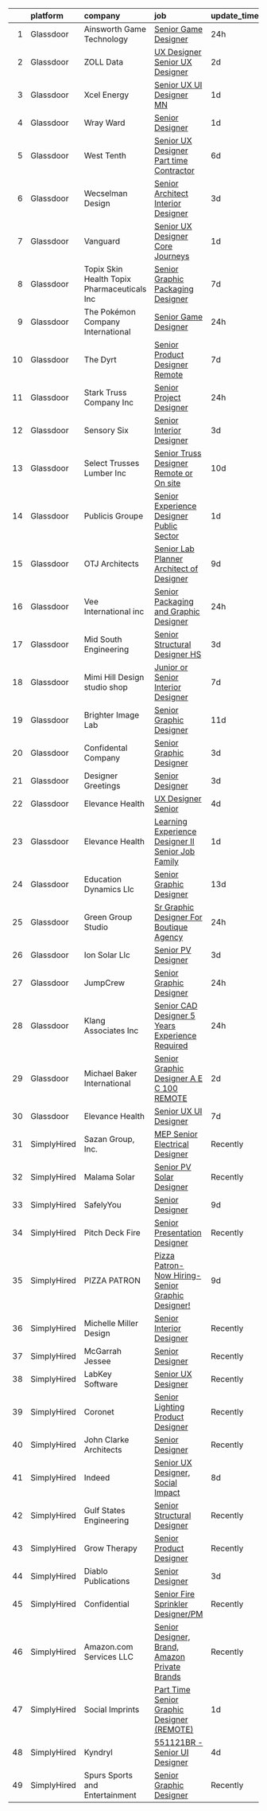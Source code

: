 

|    | platform    | company                                      | job                                                                                                                                                                                                                                                                                                                                                                                                                                                                                                                                                                                                                                                                                                                                                                                                                                                                                                                                                                                                                                                                                                                                                                                                                                                                                                                                                                                                                                                                                                                                                     | update_time   | location             |
|---:|:------------|:---------------------------------------------|:--------------------------------------------------------------------------------------------------------------------------------------------------------------------------------------------------------------------------------------------------------------------------------------------------------------------------------------------------------------------------------------------------------------------------------------------------------------------------------------------------------------------------------------------------------------------------------------------------------------------------------------------------------------------------------------------------------------------------------------------------------------------------------------------------------------------------------------------------------------------------------------------------------------------------------------------------------------------------------------------------------------------------------------------------------------------------------------------------------------------------------------------------------------------------------------------------------------------------------------------------------------------------------------------------------------------------------------------------------------------------------------------------------------------------------------------------------------------------------------------------------------------------------------------------------|:--------------|:---------------------|
|  1 | Glassdoor   | Ainsworth Game Technology                    | [Senior Game Designer](https://www.glassdoor.com/partner/jobListing.htm?pos=103&ao=1110586&s=58&guid=0000018205cbd06eb02a662ab4ac88a0&src=GD_JOB_AD&t=SR&vt=w&ea=1&cs=1_4f719bdd&cb=1657954619964&jobListingId=1008008186920&cpc=90C4CD7F4113B630&jrtk=3-0-1g82snk5h2a6s001-1g82snk63grj9801-49ed91bf15da97ab--6NYlbfkN0AhTaXticpO8D1EV9nGWUa2G9Nr_0uERllJkF2KKfHsNMFYg--v0VBaL1J49XwRHzhWxtHPggsDWRS4pC4mfqAI06Ko3I6fGYW4samPSzxspkxUUZhJsv4PUIk3C8kvQ7odka6DJFxqwD7yccd6VKV6aXDVduamTk5lZc8BSRBfuFs5Bw11iyGVRLIUXZHkTdXOtYrT6ejecK6onumHyycXrnSl1J9OwfBltYVqJsIH9IyKv8VymUjF4nEJLvkcpiL_SpNDbocLgwsh0L6CKjL6NW6nsFlyNER_gHeQUlvu-7QeiEKW5lcGrX8H1G7eGrXqzxNRbJTeO4j4lK-6mIcdUtJsiFYG7SD75xGx01mOAYrwZrj065x7Q1PDrllu4fPNd5-7tkSZ0k3pIa0XelznP4JVK-Ze93b0rM6VEO-jVgA1clbaWsyGF8jKENAUr15qX_DCsnkDtLtx_FoXcFc6WqDdt_IwFBoSoQkTIgr73cvZvMm636KsiaMU8IeP_YhXjNPTcf5FEQ%3D%3D)                                                                                                                                                                                                                                                                                                                                                                                                                                                                                                                                                                                                                                                                             | 24h           | Las Vegas, NV        |
|  2 | Glassdoor   | ZOLL Data                                    | [UX Designer Senior UX Designer](https://www.glassdoor.com/partner/jobListing.htm?pos=129&ao=1110586&s=58&guid=0000018205cbd06eb02a662ab4ac88a0&src=GD_JOB_AD&t=SR&vt=w&ea=1&cs=1_dbb10cb6&cb=1657954619968&jobListingId=1008002963426&cpc=C63BD00756FD6F58&jrtk=3-0-1g82snk5h2a6s001-1g82snk63grj9801-a00ff6b17fc8701a--6NYlbfkN0CIq9sqsdHG9cyeciSMGB2OVgv17i_TEGVwM1no6oC4wWg2s9oH7BGJ7lPkg1btb98huIL7V4V5x5MkjqiRMvX3058Gsj0BD86erdmSqn2x9rDaiyNVM216JjWieFw7TORgJlROIv_5ACNY1VCHRt02C9xxVzOkCWqwdv-_2jucEfSEtHQxlxPbZq767ByUig5i5ZVRJfXaUw3i1d0WeTHTspmtJy3UHA62Kop8Av6T3uJcdNWanJgbYtg0PCqwTQ6QyOExH4ds-B109EMRh6fQSybcOnwvFnxHgX1JTprk01ijyw-EgSLG9taqPfE1_RFINAwybrpS4rzpz8jz9SehEfBwUUrv1o_8t8D-58mcdixn2JEJRPCbWPuLrtQbLLn_D-w6OyiYTrugYOHacOXfHKHVSbWmz2C5OkgV-8Tbobb5ne3Okxm1K7txC9W9zL4xfIOjeMfargV-1q7V3JUY6-aMmI0qR930G3Jf-qknybNNsk8pXpmlUYCYDV1An-h9YqO3rmlMvQ%3D%3D)                                                                                                                                                                                                                                                                                                                                                                                                                                                                                                                                                                                                                                                                   | 2d            | Remote               |
|  3 | Glassdoor   | Xcel Energy                                  | [Senior UX UI Designer   MN](https://www.glassdoor.com/partner/jobListing.htm?pos=121&ao=1110586&s=58&guid=0000018205cbd06eb02a662ab4ac88a0&src=GD_JOB_AD&t=SR&vt=w&cs=1_a972cf0d&cb=1657954619967&jobListingId=1008005982649&cpc=1EC006BEB16B588D&jrtk=3-0-1g82snk5h2a6s001-1g82snk63grj9801-1134de02c7f2b120--6NYlbfkN0B-1D-e_ZYujhNkNlYyaLjJ6FcVQ233icvY0YU3o2VnplwYKKdLer6igUsC2PaWrJPMU-KaCTJbfajSvIW7YrHAZXqmE0ZHvfm-aORtEk3kYImnXYY0PGymR6_lSiS7bMsLoplLGIOngHDvoyjVsvefrvmYbzgFQ6dGAbuA7Zi4QMFBd1j448t40vAZNibs4K2lT-AJWnSgmb1nkINhAGDclM74eww3hjnE6EQ3ZLNEydTX--QhZAKMMo49yMcPO1byhrUPK0z-iyXJBaZjo5FPl96RvHeH_tKKLytw42iAKk0wEZhOvj62GXIwo9A5PPOYG2vOwIFVvlPU8rXnJmacHfdSYO0uxXd6J70rCw9avnNuVzpn9dpKZeQI0j3fksfgtDQy1fnLAwT7xB1sPYGu8QesNi_ijIQohTNzdCosEHcFOQOoQuDgNis8J4kAIrAzIXhXtj0D2Qwr5NPDhax_jrrhRg2_kWKCPgbV9rJ7iBCsSOyu8Psbo8b1Xq0AQqk9lq0ZaAdvnk1ntd605FPXZWMQ9cUKDMUgcSOgqT5DKIhcAVVIxkOaP8CQFE7-1uxjsVo4dADRTN_o3U0TrID5pAp0yuLJ2_cXenzx8OuJPQ%3D%3D)                                                                                                                                                                                                                                                                                                                                                                                                                                                                                                                                                                            | 1d            | Minneapolis, MN      |
|  4 | Glassdoor   | Wray Ward                                    | [Senior Designer](https://www.glassdoor.com/partner/jobListing.htm?pos=120&ao=1110586&s=58&guid=0000018205cbd06eb02a662ab4ac88a0&src=GD_JOB_AD&t=SR&vt=w&ea=1&cs=1_38f36c68&cb=1657954619967&jobListingId=1008005532295&cpc=7095061949A44974&jrtk=3-0-1g82snk5h2a6s001-1g82snk63grj9801-d200e82c741a93e5--6NYlbfkN0BBGG9LMNqL16EzDx9S3nKk4b6IwprgSJginr0DZD_oWwIUlrrUOnxWEv0B2E1rukcBhZYB3PbYs93gdlk6f6VnfWqBaXWoqi8nJJ1OJXwdzyCbEp0k-ptWqpEdiZG8W97q9hJLeSr0zpmTQJzqo5gp1HIFJsbQb26m7FMZySxOKK-9E9hiEL9TcYOySBgZlP2cz9RX0AUU8ce5xNJAE8_KXYdb_XnI4Snr5-UOgCiIGcrFLc1JIJuJGo3AjMpQN9etjz3vKPipeAMeB0BfYnhK2Ab4EHTmcFLIleHDJKf7Dlp8EtoO3mqgID_qXxce2_dbA5JNrr5eRhIFmHNC76ojCPUF0k3AluZlpror2h6d7beS37MjOWTOIKo0h4zQ1WYfhIBrcMCQ5XS3spheB_m9RWrNiktVUl_scYD67KTd-HLK2U_1ZeMjb7zG6qu9nTmIpTlOzcYBcziFUaLdBW5eFBWmo_JbpQMFkomRoz-bmfSt8RM37OiFsWQ589CZXReY6nfx0vEQUQ%3D%3D)                                                                                                                                                                                                                                                                                                                                                                                                                                                                                                                                                                                                                                                                                  | 1d            | Charlotte, NC        |
|  5 | Glassdoor   | West Tenth                                   | [Senior UX Designer  Part time Contractor ](https://www.glassdoor.com/partner/jobListing.htm?pos=126&ao=1110586&s=58&guid=0000018205cbd06eb02a662ab4ac88a0&src=GD_JOB_AD&t=SR&vt=w&ea=1&cs=1_125baadc&cb=1657954619967&jobListingId=1007994171980&cpc=292036AD7E8A5303&jrtk=3-0-1g82snk5h2a6s001-1g82snk63grj9801-06c5996664b34557--6NYlbfkN0BaGdOOK624JFFhWibxYF5ZHJyu-TQMeOslDTyNeurccZp4QCt3th5gGoNGv6Hi88tg8HjMEtUQgpaF9Yf6QnMzasdUojNdApIZ0sULt1dQnF29vMajjrQL_7YctPSeF61EzqT59_tideUiN3-mXC8WL7WSgWs1vxDq8WZNDcMmF3_sZqlH2hXXRY_6IFlghMScDrLDEOlP4Sx2et6v2kDuV-ATX1W5iFyml3HxrcbXpUllBA8x_JZsVR32_v74cjSdXoUHQi5b8IuDNccPs7hl_oBKtlJSzbxSwtR4DCem3NdNPONrWx9Apke78qiwRyyQPPQR_aOvVwA6JkdYwDPmWG7rs1SMxlzeBZzNVetAbQ8HXqkdS3l4pDcY9i3uKRTKd9deDSbtugpTOs63RJzTlqM0zWhbeUFJqbV1AxYMd7c5hlcOdNK1nRvJIb0HorMWx3kfl5QdmfvvyIhSfFv6Bca4z38CDEdVUAG5zOi7hryOFagIo6aFZHL0MIQaaw96cFDxt2VU9jH5_W-B756a)                                                                                                                                                                                                                                                                                                                                                                                                                                                                                                                                                                                                                                                    | 6d            | Remote               |
|  6 | Glassdoor   | Wecselman Design                             | [Senior Architect   Interior Designer](https://www.glassdoor.com/partner/jobListing.htm?pos=125&ao=1110586&s=58&guid=0000018205cbd06eb02a662ab4ac88a0&src=GD_JOB_AD&t=SR&vt=w&ea=1&cs=1_7ce3265d&cb=1657954619967&jobListingId=1008000772975&cpc=214153447B1391FC&jrtk=3-0-1g82snk5h2a6s001-1g82snk63grj9801-2129eb079dfbfa54--6NYlbfkN0BBGG9LMNqL16EzDx9S3nKk4b6IwprgSJginr0DZD_oWwIUlrrUOnxWEPuetHQkpVc6f_vfg8anhGkhy764nEM5owuSNp3eORVDxTspKg4GGfLPUzRVS2SOzjPCM5CfNriASNX6lPmoHYdKPJuGVE4ZDevTxJatVG7oNmWoHxId2EbmlMg83f4WfrUFC14VnoEbSF5hoFyLYLTvg2Kx9DhdYbmulPwa34RUDg5JsaTwbahuATHyrk85iKsDflxP7_AGiip_pq1BzkePpZsak4n1yjzEB6xycyJByznNuBf49f3tAGAblcYShlEpC8KofqqpoyUdT1dfp8QCtUkzsQS1dnFaWegNjjrCmU2G9BHFCZhSXKxWSrw3j9aNeyOL2453M8ZEOPKHvZJrSSYuoENWHCCMp04jYtPqVZKbKAMXI0Us4nhaofFVFISbqp1md1SeqcoNA9ZTOTpJLarajGnGdWYqLmICXg-O56TaLvz_jVn4vfsDSBiooSvRjK3eQqqFKlweCx5SUfa3pu5UMgy8)                                                                                                                                                                                                                                                                                                                                                                                                                                                                                                                                                                                                                                                         | 3d            | Remote               |
|  7 | Glassdoor   | Vanguard                                     | [Senior UX Designer  Core Journeys](https://www.glassdoor.com/partner/jobListing.htm?pos=130&ao=1110586&s=58&guid=0000018205cbd06eb02a662ab4ac88a0&src=GD_JOB_AD&t=SR&vt=w&cs=1_d89744e7&cb=1657954619967&jobListingId=1008006543418&cpc=01657B10174A43CF&jrtk=3-0-1g82snk5h2a6s001-1g82snk63grj9801-f76f2537e77ce42b--6NYlbfkN0BWQs_M7ZA8XLbIFWVw-PYcVVEPryqVLyWhKaEKPskHyy2-z6Z78n5au6PljKOGTAoy1rDMYRJ_anPlM2piuo7Wtd24G6LJWqqLxytfdCCnGC6mp0dM6kWZFXRr8-Of4aRPwfWlrsuZbVf1IP1VHDwI3BeSSl-pDw7Ro_n-oenuNErckdMdWo1sok59KyJQuW8x_JPQOf7-K8qa2gUXJtBHRSV4GQdAfkwvinguozF1ekqYKW36nwl8t_2wlbWfB9-gBy57xmM61U12DsQN__T__mTlvtVnCAG0DCtinUHWWxkr5__GtlembEcsMKN8R8oiT5Nr9EbdliBifNmjCKXnYUg3wITp9q7DhksZKFBegw266_bI75j2z5-kYR-x3Ki3-beuvZh-6E3INKLb8N1jCVYk5VHyudGdZN3Djar07_ZRt_vWGpZwZOb5MTltDWhVlyqPly7YudDg5OAj7DITyORCLc4aUS8_eUAPfDgVk8HQm3pHyKJsfrLKOkgq_QH1sfFH61cpb6OAEtEAFft9HPiJ0I24H1zShbajT4NlRi_HG-GdDLj-stOAfMB-jUy99fbfez6YCuAyqUJ0ATlEu1Dx-9WJnnGvkOM5O9aqs7bQlUzpPI1Jpmt0-PkWa9ExG1iWgJoxn_nbIOO1AqGSyJnbm6DZft1u_ZEKbmrY6xFzS18V4Jj8kGmVDOXTLnKrmK_C63grjdF2gB1dlN_UX4P0p4sBKmXaZxBeUtfdALBCq2pKflFi-UfZ8XbmX-erJLKT7vm3SrCtYhAt700PZOOb5jRP7gDwpcFaAa8IIwQXIo_KRR2w5CNm81S4lhwnzCINtRkMUEzvEU2CU2_OxxuYUduwXaGk7ZXXYz1mSHO6kKGIBS-ylMX9R15AFH0g64gIEdNzQG6PSceRI80Y9WAovutCSnezPfnHgEQhwBTrR_uqBqnUzgX7wkd_X53He99EvLYzwcoR2iNSdPdt-EhVZ4eCS7tnhyob0aorCWdBFUC2ABMaiWLHIpOOWyYUzeznGtB2hJuzrVSJCHRrdNvRcSWSREB6W_-VVRZtTPluKznl3DXPH-ZBeUobLstinVot7XdzNwbogJ45DX1K5qsdYkRXBzwvOMx8ZIFWfQOQgblD1RjEcmPqGStYz-qdh_f0qDk_P0t30-bpoyci) | 1d            | Charlotte, NC        |
|  8 | Glassdoor   | Topix Skin Health Topix Pharmaceuticals  Inc | [Senior Graphic   Packaging Designer](https://www.glassdoor.com/partner/jobListing.htm?pos=104&ao=1110586&s=58&guid=0000018205cbd06eb02a662ab4ac88a0&src=GD_JOB_AD&t=SR&vt=w&ea=1&cs=1_c8b985e1&cb=1657954619964&jobListingId=1007992858119&cpc=C249AA73590475A3&jrtk=3-0-1g82snk5h2a6s001-1g82snk63grj9801-93a058a578dcf29c--6NYlbfkN0DLxniXb9xd09bch3T7EymxCrgj1jiT2kSu__xrmi42oF6tRRjGLgy9OBwpElHq2Y-Zt8JA3OxYj2dWQWicH5yx9eHWtoaikXJZoPhjrbSGwup-kxrwpuOKkqMx0m3u22v7c1oYPsLVOU1Pon_wwj9jwRVvjbxV4i-AsGZLcr7beeXq-ZhM4HubRBcY7NSlcD1QZPBj9pd9TcVxEQVTaoPdNst_xCsoU3fxB_ic1qMol5zEaXiMFpXBcnoYyXeKwPML0nGOaAJC3qbEiTwLYbbNnuaAsekkTQvEbZNMQe0THKL2uw5JqsjLd58HpzMqHuWQtmxTtkNC9Fou_lmSrc8ZHrESpRzeJMS6VvHYJUDIMbxESRiU6plojfR_zLCYB6PbCMRYGGg5VAE-KvLQuWR1hfeHqL7f42VBNVgBQfWQrQcLqSg_jdqHhSQdk1O7rl0J1mJUNsVsGCthFA75tvjymhJJhbv41J5jKew4oRjPw4cbK8c3wsvJL1opuVPhO0gIqXpFJTMwGWsZsOTeLb0l)                                                                                                                                                                                                                                                                                                                                                                                                                                                                                                                                                                                                                                                          | 7d            | Simi Valley, CA      |
|  9 | Glassdoor   | The Pokémon Company International            | [Senior Game Designer](https://www.glassdoor.com/partner/jobListing.htm?pos=115&ao=1110586&s=58&guid=0000018205cbd06eb02a662ab4ac88a0&src=GD_JOB_AD&t=SR&vt=w&cs=1_a0b2c8b8&cb=1657954619966&jobListingId=1008007703437&cpc=C63BD00756FD6F58&jrtk=3-0-1g82snk5h2a6s001-1g82snk63grj9801-950a0f354431b699--6NYlbfkN0CsgUO0V2fSZxJANSxJiftVXeq1wpG4BxYFHzXoW0hPJoGCSwY55pO8f2Q6LE6ghw91nyBquBERBnb6rHfSAy4f7GJ39hgUP_vwdulFx3yR8g7GjHFMYgd_xwjU4cD0erDzZBBiPb999DsXEZ9Yo16YXFuYwzEogDvNY-zNrw5iWqQXli77XDC0ZJ3PwDX_1WpqOwm3BAHPrDm4Cw7Zs2wfIv_ybc-ssxxGuDHINCAEkRQtAkFrFSCsumLBjGiftsEzHV3xw1NkAcqwmC7FcuorjwYifi6AywkcBFBaBQqkTKNpmM8ayr5rJk2FDkEm9KyqIb4WWzqy_ApsoMRsqKxCeopdiic6Kvp_e61bnBxc2T8mcypgkAGE8UV1_3rFvo6tl-yA780mhhVwbUnfxGxn8HUmqjzQxCN6MpglWqqA1m6Ic-27a_ifPgxfCaftc5vlSJYCkuQC_S5w3Iu1Gp--k6zE4oTN8U-nmi6F2DF4sZF8eeLjqQVm37HLc9GVaZcG9_DBLCj6_BePXUg_amWYsjSA-RS-IBqe_Ghnfy-KtG5AkOKVMTOlfRcIlSzr9QA7-Fxl9Xww2kZnf8oEy2VTDJArKTVlw6q8cleqa6K1oFNuti7VItWiwY9QkXGmZawAZL9Kjb8euVQ-3mH7lTS0zAuMp0M8C67OwYfC333clDNY-wXkR6u2tlZBlxCynOACX0PU2MtCPUnxXpaPIbhVIYIb5MmSILXIt7_zM-i2wVAJBw0uUkC-3P6Ab5NRI2hgS3kffxryElkLQNQAC-96d8_iI7WFFqjaPH0e4k4pkO6FHkpn5NAiQAJZMRpdBrRF5ijarp23OtArS22eKCNxFB9A6MfGtK5kAbvgXVUAKhve5P4Id8uIRNUFbQk1m7sOwvsedvrp_eX7Q4U5oXX5)                                                                                                                                                                                                                                                                              | 24h           | Bellevue, WA         |
| 10 | Glassdoor   | The Dyrt                                     | [Senior Product Designer  Remote ](https://www.glassdoor.com/partner/jobListing.htm?pos=107&ao=1110586&s=58&guid=0000018205cbd06eb02a662ab4ac88a0&src=GD_JOB_AD&t=SR&vt=w&cs=1_13a5e525&cb=1657954619965&jobListingId=1007993801701&cpc=BD04BF404FBE42C1&jrtk=3-0-1g82snk5h2a6s001-1g82snk63grj9801-ff8db40d58b28bb0--6NYlbfkN0AFaGKiZr_kAHuZ3OrJZNHsT_4fdn-2K5hALt0VUNIML4GpwT2qT4mRuyNZ5SI8Za37YXflGnpTa52XuRjz7XO06ePHVyPwt-FjQMNsRvlvbM7LSkwoMIqUSyoyZoQVMfl3stPghp-zLEBGs2hBVKSMTVfT08Kq_UUJZk5Z2gPyInWhpixLaSzNqeR1j7erMBoi4PKWvw7goeQLQwE-XbE7ECxrP6MWKI_noSXLG5n5q05iPzQmbhx819HmObnezjw3tM_JGMBcUCD5GY0F8dt2kmhG9U75M0v7C4PfRS3QEpTvPoYOt_Oq0wUji_NabQYN3Npawvejp6ecx4M271OCJ7_fQ32c5siKsx-MPNtipRDPBgu8FAgOi5r7F_ZgZClxqLKKraj2FxqiE-PuSaoXdZXbvYYYVuRPBqCUhPCysd03Mw9SNh-fFr4kCTsSCJChVbk1OiDVKLK7s34hQ82Dg5HKi9u4pGYBBvDtazyxIdjcjwjIMpgtSJl3UB5UA2fidEoElFQL439jUyRu_LTUV8Y7xWPlMxM%3D)                                                                                                                                                                                                                                                                                                                                                                                                                                                                                                                                                                                                                                                    | 7d            | Remote               |
| 11 | Glassdoor   | Stark Truss Company  Inc                     | [Senior Project Designer](https://www.glassdoor.com/partner/jobListing.htm?pos=112&ao=1110586&s=58&guid=0000018205cbd06eb02a662ab4ac88a0&src=GD_JOB_AD&t=SR&vt=w&ea=1&cs=1_14bcb1db&cb=1657954619966&jobListingId=1008008562863&cpc=39BF0EDDD7C951CC&jrtk=3-0-1g82snk5h2a6s001-1g82snk63grj9801-859baa188b59b13d--6NYlbfkN0BPysCdaCXAG6wTZJDWv1El0MfWck_5kEHN5flbAYEyVpJR07F9kQhb6MROOg6Ou8vudJejRre2B45zjFXGK4CwbONOaxdeLXrSkfcdlk0jR3y2RZ_b3_mqGYIAWDS4Pj9RC3MsaYQ0sPfjU_SdJHlT8zWui3hmo4UH7Wk80Ail-dJlYTYcbRBWfVEF4fPUCYdb3LE0a9pGF5-gDtARXhXsqXSoDtoLzYkXYOkaG67zHrFvQuRpO0xdgu0DPgZo81LMEY8N0dejgB-gw6ZmmD15_q3CX87YiIWH44PzeIq96Tgb_Hz-ZejdMZ1zxtTvtyKeSvD2XkbZHSHjQtmeL5ke7WrofmTKI7NGQEazqdoxV-T0xE-BzbCbZJ52UtTMDcZNg5UmLA7GTgS-qFgEZsWO-lxWHSRz7FEVLmmdB0K__E2dKf0pJgvC-byeImWxJ2wofxhgI_mcJSnSwtlVm_uK-XVSr7XW7lXvOQgVlC37eLPUom6zt6-4gVyoPusrnhpKFKXwn_t1DQ%3D%3D)                                                                                                                                                                                                                                                                                                                                                                                                                                                                                                                                                                                                                                                                          | 24h           | Remote               |
| 12 | Glassdoor   | Sensory Six                                  | [Senior Interior Designer](https://www.glassdoor.com/partner/jobListing.htm?pos=116&ao=1110586&s=58&guid=0000018205cbd06eb02a662ab4ac88a0&src=GD_JOB_AD&t=SR&vt=w&ea=1&cs=1_5b4a4d3d&cb=1657954619967&jobListingId=1008000633427&cpc=4599430C66E07990&jrtk=3-0-1g82snk5h2a6s001-1g82snk63grj9801-db88385f56ecb2ac--6NYlbfkN0BKgzQyzTF1Q9mOsR1amaS-juVGLjHt5Cdom-gEF9y-xXA6Fo_jfAgLMG545ctvxS-JRTxVLbi0Tb98LDQhEJDCaZC606LMcL0X_bWJL8iv1Eiet1WtG7zZ2jNEQhuWsZAY6oS943QDpnDnvcG4e8MQrzIaOEMuwwMwUDhSjJloLjX14MhKfX7JD6RW6LzU_7z5ZB6_7vVzuD-FcGyFtjlaqlnMoWVXvG0Xc1kCgr3fc1KAgnniXd7T8-rbY0Y7HX_bmw8SmTvFkl1s8jtB6GMQDsa7UZG1loZ9IdJrtpN_1SvEnRRwCWzTpEJKdm4W-JNVYFs414mS96Kb25Vhh-9ZAVKKyuma1EL51_esBAPpfJgKCPEtEJ0yhHMLV6mItOaBmbEqYARxK7RLXI7hxrU8lTTrhh3VtYiza0YICceZor0EKBq7NjN_s1O__cx1arV1ADWeezDtWLhE63B2myrteiADrriMXtsw-81GWi5tvZzpfryhExbChMQFBuaMbCVENTLxhoZtNw%3D%3D)                                                                                                                                                                                                                                                                                                                                                                                                                                                                                                                                                                                                                                                                         | 3d            | Remote               |
| 13 | Glassdoor   | Select Trusses   Lumber  Inc                 | [Senior Truss Designer  Remote or On site ](https://www.glassdoor.com/partner/jobListing.htm?pos=108&ao=1110586&s=58&guid=0000018205cbd06eb02a662ab4ac88a0&src=GD_JOB_AD&t=SR&vt=w&ea=1&cs=1_84898f27&cb=1657954619965&jobListingId=1007985094816&cpc=AE9490510CEB3845&jrtk=3-0-1g82snk5h2a6s001-1g82snk63grj9801-a5c3f8b0e7056b79--6NYlbfkN0DXVxe0bUwbFl3PDGGse7aMqrdPpcpWmtAPPvmRnbASpa8qtBnPCZduvpHASFIRz6PG7XyAEs38rRhd6nNVDxLz6c-PUnm2qLi20tZJu1mLw7s2UJwfPgWWudFFr8hUOSG2_SDGm-JGy4FWAcukcjFwDFNjTRvNeNfQDAaae6SEdIzt7eRxaMot3UqmqbWIq1KfcVcEDKaQ_Z71xryz2I2pIQOmB6swAtIP3rx6FriaiOq7q7WfEL_OEZT5lgEklKv7mtlsHeOKxxtpOzvYKoMwKAJKwM4INiL-8hJ9V9FhCgiGu2VXMdZf33qCjDWc-sAJmMa9Gs3qyY9Q2gLc_v4mJgg-PUkFMPJ_cQdtF010dw-NSKRLtyezEVx3OM7id88BNIGzqbSt8v4aeqwgLB4iqhi2Fq_EzWu_7Ttq6cyaeS1DAtdSCTs5gCMlxucThzOmKCNT_kRZMjhv5ogsNGmDQGgBjiPbHIJuWzoBfQBtJZrXoiigu_FYSmh9SN2DePdKTPbRbVQdD8bt6RESLzkp)                                                                                                                                                                                                                                                                                                                                                                                                                                                                                                                                                                                                                                                    | 10d           | Wisconsin            |
| 14 | Glassdoor   | Publicis Groupe                              | [Senior Experience Designer  Public Sector ](https://www.glassdoor.com/partner/jobListing.htm?pos=106&ao=1110586&s=58&guid=0000018205cbd06eb02a662ab4ac88a0&src=GD_JOB_AD&t=SR&vt=w&cs=1_cbc3679c&cb=1657954619964&jobListingId=1008006626512&cpc=E14DE64FB992E50F&jrtk=3-0-1g82snk5h2a6s001-1g82snk63grj9801-11d19b25f9f780fe--6NYlbfkN0D_XFSRfOpY7hhzl86VUrgfgdzYRVdqdkK81Ka1OFk9ugPpgNXdjK6zbopAvA7xCHTuYYPrfYTPTWu0tdx3ik_8-syYk6iAnZ8EORqx_gdzdjJIM57lgHmUEexwyeUDOsrBwE52aWYRV6GWNZNC-v4xmma5q9OzEGAWewLNih07xh_hfFMDWA8Wi_O3-8siVOnrmhhTbJ45BtSKGX7zloP_AUYj3pcBVE7o1aHiHy39p_-wt50g6WuNgWP88Dm-4bBu0A2GCYDNl6YLvCns2F5AS4avKdDX_M-IkgU8jBxjZtU0Aj9H01bOr_5Ks05wczOeAlRd4PlCmiFS08g4PDy6-groxmelgUhf_LSaBq_1yeKclLeyp5dp49aT9jFpBcbRvQ5jNVnPGCr6hjZdPoSwFm1u6RHWqzUrzqR34eFJih2FH3q_3RrT6VOZNDHIGToOvAavp02BM66YCgayP1S2lqyZu5z40P4uLYbM7wvfX9ijXNuVWrfIqSzeqwlacEE_Ys9CC_OEL0zuF_eEnR00PYh55w2X-kRCfqKCzuUylaHJoKnkqckAlbQM97Bj8hrWCEARBgIhzasXxluWKDS7xy_Ruevx5K3AfcXdVLujXjjsnjEDmvs5WICn8RwV9EY%3D)                                                                                                                                                                                                                                                                                                                                                                                                                                                                                                                                          | 1d            | Washington, DC       |
| 15 | Glassdoor   | OTJ Architects                               | [Senior Lab Planner  Architect of Designer ](https://www.glassdoor.com/partner/jobListing.htm?pos=105&ao=1110586&s=58&guid=0000018205cbd06eb02a662ab4ac88a0&src=GD_JOB_AD&t=SR&vt=w&ea=1&cs=1_f584d6bd&cb=1657954619965&jobListingId=1007987224222&cpc=AF779B04936ABCB6&jrtk=3-0-1g82snk5h2a6s001-1g82snk63grj9801-f1c69911b81cb202--6NYlbfkN0CmZg4QSKlnAlBtvZLeWruftUSSM9GefCzQSlLn2TA7MEL_GYA6XEgAnj2xTUD6teWpNb73O3xxMiPafbgo3kscxrLDSuvW0bFVg9IFcWIdn_8yDOQ14PdtENa41yVGFEsm7SE9CZm44wvi8-cxXaLuAkKWTsTBvDYczObJsi4jE4cp-ayrEvD4UPUSoZa8gzRotAL6nP7sB9B1QNh4aeLZxyNTtRnce_jUVQSv1fP-DKbjX1f9U6q5wmI3KUMi1ezRbr8-51eOtC4bSheK_xa28f6tpG7Y3440vWpgWTn9pXTEoqen6HWVOJB57ewaSeeTQAlejPDWSoE2Zrwwuv1mLWe97wojWhl4gQNrqJcWzkLWr3EQ_1SZ-11NVSNs6-Vnmj7SNAGFVk_ybHKCjeti-CYhpyMhJoeS8tARfHQqSE3pWfkG6xir7ylLWEr9GpxXoODlANt3okoQj5oXGgemoXXEWBq2EI6Xxhvdy016gUYwhhzwVPaOAGpKZkcZ6KhwIttILJx_6_z09T_V2SWn77SIFC_RLqI%3D)                                                                                                                                                                                                                                                                                                                                                                                                                                                                                                                                                                                                                                     | 9d            | Remote               |
| 16 | Glassdoor   | Vee International inc                        | [Senior Packaging and Graphic Designer](https://www.glassdoor.com/partner/jobListing.htm?pos=117&ao=1110586&s=58&guid=0000018205cbd06eb02a662ab4ac88a0&src=GD_JOB_AD&t=SR&vt=w&ea=1&cs=1_32f6e67f&cb=1657954619967&jobListingId=1008008455385&cpc=A356F292FF34F670&jrtk=3-0-1g82snk5h2a6s001-1g82snk63grj9801-cbcd017b1663fc8d--6NYlbfkN0Dr6IKwl4lkWnAOZFGyO8hF2TMBrUYSqKPpHH7znGLbnsjvVMpQ7-eveiYjoB_rmKV_miQNytewdOHn-vFU2fUscGZPElojZ5iG43rzBCmd_eJlkp5720PYubZI3mzxuCwaigYeMdpwQzL8mbDFVCtg2GOgHPRuFsKNkj2eLTYJ1UWuL5J9HwIKxjZcLLpdHpQ_ac-B8qp6OPmOSxiCmrC1PyQ1YYsoopmt5Fxz4eNKn43_C5O7j2ZJx0mVpLrqZIdCagoY9xgrPMZG1jrXHR7o_gUpv1sSiBUGTTwysNZuU5QMfd8H5ql0pxXEhGkutPrvk7FgrhzzYpT2CePvaOhqcebG4jjRnyOlVTI63R3FE74wa3Ad-Yspe2pP-TdwOqhFvWEwQfVeElMQ4y782irPDk_HjF3HpuK8KS7jEfLJabH2TPg-lcWqzwj-EhK141oF2TKlQWs7r1Ij2t0kqQ1l_7lf8R1HRgn7OtERGgs8vG1DfG-rMaCAHNAs9qyA_3Dskn6DFeUfVOBiLI91Imbt)                                                                                                                                                                                                                                                                                                                                                                                                                                                                                                                                                                                                                                                        | 24h           | Garden City, NY      |
| 17 | Glassdoor   | Mid South Engineering                        | [Senior Structural Designer HS](https://www.glassdoor.com/partner/jobListing.htm?pos=102&ao=1110586&s=58&guid=0000018205cbd06eb02a662ab4ac88a0&src=GD_JOB_AD&t=SR&vt=w&ea=1&cs=1_854c6324&cb=1657954619964&jobListingId=1008000422545&cpc=15BBF65FD12A0AA3&jrtk=3-0-1g82snk5h2a6s001-1g82snk63grj9801-f6774910acbf8d95--6NYlbfkN0Aci3iIfOcAVcSLedF7mTSdEfHv0z7BjQwPVFzG00k1SGpwQnpSwPgQ4k15FYu3h88OjBMDmgUlaoAhxuSfMg5uym3LsgRrbgvyn5zhjbY3Ksohf9KEPk8xFrZl7mP_Xm9fEWUnyBDLnjfmMsRwTX0sQSdv3-BP-lJE4tmcQmUW44dqdMi0xKzQRRFWe9LzX7WbPV2qIurfiWT_GJWytAkR8VxociisqthIx7QmWym9tAIweZGzr7-adloyfGmLdXx8h4X1trBPKEg5zzDV8C0eqQ-m6kMiFSty53H3WX0PZG_X1s6ohr78Wu8S7uR7CQSlxuddGiq6_PowVlkJHTOHbgpg8Vg7f7bmvWEqCdtJpSiuFrSd_K29ZJ9HstxqQPcLbgfKRJ_RrjTqQJQPKj2TVX0en5sCVrAFS2-i8oUNHz46kOumwsZ93G1UR3YOzd7mcLBtQsC1iImlkvq0fvZQDZ3JfM8yZxx5UOimCBOa8XwjE9TTofLSNnC7cXg39xXoiFNyOHRkvp6Wz7Kmcn99)                                                                                                                                                                                                                                                                                                                                                                                                                                                                                                                                                                                                                                                                | 3d            | Hot Springs, AR      |
| 18 | Glassdoor   | Mimi   Hill Design studio   shop             | [Junior or Senior Interior Designer](https://www.glassdoor.com/partner/jobListing.htm?pos=109&ao=1110586&s=58&guid=0000018205cbd06eb02a662ab4ac88a0&src=GD_JOB_AD&t=SR&vt=w&ea=1&cs=1_cfdbae04&cb=1657954619966&jobListingId=1007992917353&cpc=6E56E77887FF9985&jrtk=3-0-1g82snk5h2a6s001-1g82snk63grj9801-dc48009d15c75b81--6NYlbfkN0CHpSnjIPxMtekS58WZl5Olhjo2iWL5RjE_Boe0ccr3Fsq_ZiJFoxf9OKk3E1n3dxEL7B93y3MW4bjpoFsiNrq8a5KZMqMxFKA8oHdiMbXEN2KIXyuEMDh-U18PovctxrdxePan-6UPsIPgi1sxm5p9RMx89iNmAPhYlHeJ9gs4zvF6AoOvIVscvng3A4iS0rI7t0r_giUBQYgU9GFh09tWQGMIcCgpmM_leVkVGWP3xMmw-Asl-NNyE9FoXurMoq1Ly3RZq04hkAUD0ckIv0s5Uv5X4lTxJplyjBKpbULpD7FL3PL7CCcHL2G1v1yGF8GGNcc9VB-rz62WGP3wU4mzU5GFxkDADxFLSU_PDwSo1fmnPfegZkipUvue3G3GbD_H90tZ7QiJCUF4Ag6ea7DxGcIiNeJ9pdyD293XJA0Iyox1uitdBNOFcrpXjD8TZ4pJH_5TqwLjrbK_AAZT_KLo5Xo9WNBK6zF-SbwY9WQfq677EtVbmRdEyOZuCUNZFuot2bocfgmqGuMsHfrOuPQS)                                                                                                                                                                                                                                                                                                                                                                                                                                                                                                                                                                                                                                                           | 7d            | Westfield, NJ        |
| 19 | Glassdoor   | Brighter Image Lab                           | [Senior Graphic Designer](https://www.glassdoor.com/partner/jobListing.htm?pos=128&ao=1110586&s=58&guid=0000018205cbd06eb02a662ab4ac88a0&src=GD_JOB_AD&t=SR&vt=w&ea=1&cs=1_312a0102&cb=1657954619968&jobListingId=1007983376742&cpc=83630893E902B957&jrtk=3-0-1g82snk5h2a6s001-1g82snk63grj9801-628ea141d77d222c--6NYlbfkN0AO-lx13pzomzdSppJUWL3QXsQT8oyFk4U4LWH8QC50CrDq5yYFSZNdaU-brGhcBwE5UtQDDq3ntwdjmz-4JTTHOyivHs3T_S7xWIP0-plijRNTpcxtQfWKk_eveaQBtHIVAUARux6TWZ2fTj07xtOcVvb2v_2ycDKwqjTu-tlyj5LEFDMVit_4FzfrOiMCy9UHZfb_iEziuoUsXx-vb8o1KQR0hmSIsXEYEx9TDaE1CAwhFQBwaGsX__oITin7TRwHlZjkIQeIbKrLcOjf9L7bkugxEZRyGDBelTuOKgOjfm-8h9LxxsO2nytjBr-VcyYzfkxGAU5dcmdmS8KG4xdQV7td2X1tQVKxqIVSpuv78E25Fz1eR7oEFbEap9WqOdM8FKkD5362edD4RQ546OZozm73sB76Fjsl6wdqTgY2QJrbcL7obns-m1fLBuEa-K5xroi2VENMogsDx3RTK5V1p5P35qDnM1v_WktPHQ91KwsruOp5dg1IVQrxqiZj1mckfFwH6v5x-w%3D%3D)                                                                                                                                                                                                                                                                                                                                                                                                                                                                                                                                                                                                                                                                          | 11d           | Fort Worth, TX       |
| 20 | Glassdoor   | Confidental Company                          | [Senior Graphic Designer](https://www.glassdoor.com/partner/jobListing.htm?pos=124&ao=1110586&s=58&guid=0000018205cbd06eb02a662ab4ac88a0&src=GD_JOB_AD&t=SR&vt=w&ea=1&cs=1_b20d214e&cb=1657954619967&jobListingId=1008000793840&cpc=334ABAF5D42DC775&jrtk=3-0-1g82snk5h2a6s001-1g82snk63grj9801-5c8074d18fc80dbd--6NYlbfkN0BpzO0ef0Di2wGwnS1eG2y7qg13hYMrHDfMljMGy5QWEq-Sq4xUP5Zw0D8xIKolPVPA-yDyouXj19j-f9J-ajDxRLn5dAm7fz9HYFMXOhXuOdXDwLmDD31AcZVzgCkXo3rJQsH1ykvstI1bGEOGLHDTLRbieGoMMHrSTJIRycTFsu2mgv3Miybc60ywkMbA3FKFphKTndUdw57MH8smC_wjLMsX7S4ZK4k1cmIqQkat8G44xoI7xlDSyt3t-4UVCltz5zl179I4DWmiAgD2Ty8kstiOw8I4BG1dygtfEugtRHkpC-ecz1xgX989845byhJc2h6mjTfx5yHO9D08LPQkXQfLLsfjrFXbImbPbRQw1NU4K15k6CtZJ2zRfQ6tupN435JAN-2lv9pyIpmXn56QBobSyNdVzlSn0xHG02hfWvtFgSFb_Gqtyicj3JkkU6Tm2CWDShz4gjR7HeT6lHcJnNkOIp2UEC2PF9AVdCB00LvFVGUzSuOe3bzlSJBpBL0%3D)                                                                                                                                                                                                                                                                                                                                                                                                                                                                                                                                                                                                                                                                                        | 3d            | United States        |
| 21 | Glassdoor   | Designer Greetings                           | [Senior Designer](https://www.glassdoor.com/partner/jobListing.htm?pos=101&ao=1110586&s=58&guid=0000018205cbd06eb02a662ab4ac88a0&src=GD_JOB_AD&t=SR&vt=w&ea=1&cs=1_d2a98d3e&cb=1657954619964&jobListingId=1008000378984&cpc=CA71C00C0B35B860&jrtk=3-0-1g82snk5h2a6s001-1g82snk63grj9801-44e063d6fe9abc02--6NYlbfkN0C_Nf1-woRenx9yX2yF95TmN6m2YM5GuuwBPPzfnrRPVeX9OOXTAdHIrLZgtw3pMT28bk5TiEI_MAYYduyFPgalmo8quZxkxyqOW4DtldcysR3fLHw_X1x6gIKXEksxQDQn5eVFmkiEanAu7VdIgdEPECndoVJDE1VLFVga_jJBmDLN-pSEGIDiGKkk1FiZsuCBjRt__ebCWrIM759daPCU0vT55EpQKFBEq_h5i-IEJzSYMb6buY0NwjBEPEM2XmiHJWkOypxEtv5WTwFnEnEOH9tr0HZli5KMfz4J-8K17l3VLkfEPOLIpF0IUp5dg3jgq_m-wAfRnaTsbwu2svuGkVcXpf6YeKNeiUIG02XyMqsoNcfuxXzSfjXmWOHQ1TuxvZK_u57-vHoU3lwIGcQW_CLvWzEIxJmZJAVseq-q91YPTrR7vyfC51hwA0g6ORIHovdBnaYt7WjYsA4_mUfiUSHp4YmJf2pkaaQJSn51Clz9UjuJ3GJrzpuHMbVAyi2qqZF77QRiCA%3D%3D)                                                                                                                                                                                                                                                                                                                                                                                                                                                                                                                                                                                                                                                                                  | 3d            | Edison, NJ           |
| 22 | Glassdoor   | Elevance Health                              | [UX Designer Senior](https://www.glassdoor.com/partner/jobListing.htm?pos=119&ao=1110586&s=58&guid=0000018205cbd06eb02a662ab4ac88a0&src=GD_JOB_AD&t=SR&vt=w&cs=1_7f68b6d7&cb=1657954619967&jobListingId=1007998533473&cpc=0EE938385DA0F52C&jrtk=3-0-1g82snk5h2a6s001-1g82snk63grj9801-61f03eca97777d8a--6NYlbfkN0CYKz7WkjjIBo9g-UNpfbe8NgwuZiYfRxOZtqzhKycvsnrZnKOIpRtUX-cniiShYZxTXZ_nYgUJAhvLcUjITCQmo1BV8H-zOhSZoqrQi4H8kBnIiWJh_YcMbWDa2zWj6ULna0vGXFRlK-P_M2CanLhqHYhAAkrQLPSuFgS9VyLaUks5xy49FyrSBvovALJC7DBY6U58oFE_f32m47dz70hVwLNeuMXzCH8hPBtRKkJGm9YLAoSKOh6oSncN9xHYOeeb2CVWgrPfYtNdMi-NNj2kf8rnJ3SkJ36CBKBIMb-gBVOcsqWsevh2dVqOQvBX28sVFIvyGR6bqlh16vbdvTBv9pnRuB1Wx5K8O0faJtbB6ljHJzJk9WwjigDl92g_ewyBw-1fxRnLarqS5rDVd6wNHLUwfMs3zEnf660VFQz8kZHuWLP8StqPgKSUTVQ5E9JWBXaz3i4IP0jrI3cqXB2t5KabY54nEqhpt2wq-CKtD21pyev6q7IRHQ-wcUJ3FzkNfKA3-A9YPuQB_U9Qfy_vrR0ATGBZ6ELtlKgb-k86YQ%3D%3D)                                                                                                                                                                                                                                                                                                                                                                                                                                                                                                                                                                                                                                                    | 4d            | Chicago, IL          |
| 23 | Glassdoor   | Elevance Health                              | [Learning Experience Designer II Senior   Job Family](https://www.glassdoor.com/partner/jobListing.htm?pos=118&ao=1110586&s=58&guid=0000018205cbd06eb02a662ab4ac88a0&src=GD_JOB_AD&t=SR&vt=w&cs=1_cf3148a2&cb=1657954619966&jobListingId=1008006545446&cpc=E509DD49A6927373&jrtk=3-0-1g82snk5h2a6s001-1g82snk63grj9801-624d347a42dca509--6NYlbfkN0CYKz7WkjjIBo9g-UNpfbe8NgwuZiYfRxOZtqzhKycvsr-HPamK8IBf-45o1a9RExpx3D9Xkr5UH2WEVGxBuKlxqaxFOq0eMzbOJmP1QWfMzJj4M4hT3qF4hexi0PZFh8KO6rICPEe6-60YGkUzJe1-4XHz8caPwzf3AjfOZp5z5GAyeXfqy35ahsM6txxvJASHr9P8R4FCL6m_-LDUGaqK5lKVDGalmqTv8wZeQ4CQkCI1LKPbcsQB2bREVdh0oaV9sBXd8kNOVm_96--83OGxtSvy59VrzT6WXph6R6rW5fRcFMG1Vxby-BAQLaiS8u1QJQmF5am3prQrTt8PeZ58Tmd-ua9goa3hk-KqC3wabytuJBofbFyZOQWkaz-eoKfzw80xpcsaowkO8RmwUZsh_M6LyHUgCxq4xUgSnEftTPiJPII5TR9MN7A4wkG7MgnA_hFc7UaPX3Rs6MiOoprRqh-qaqeVzeGaq97vLxNI7Cdv6texJj9m2jTw0RL5ao_JwgWLkbQkmty1-VyAW7WJbHRSRIaLxmQ8DokemCg-nLRJIrz0QEX7)                                                                                                                                                                                                                                                                                                                                                                                                                                                                                                                                                                                                               | 1d            | Indiana, PA          |
| 24 | Glassdoor   | Education Dynamics Llc                       | [Senior Graphic Designer](https://www.glassdoor.com/partner/jobListing.htm?pos=114&ao=1110586&s=58&guid=0000018205cbd06eb02a662ab4ac88a0&src=GD_JOB_AD&t=SR&vt=w&cs=1_1a2d8531&cb=1657954619966&jobListingId=1007978804793&cpc=FD1C1DA32C38CFA7&jrtk=3-0-1g82snk5h2a6s001-1g82snk63grj9801-0e18b2060813079b--6NYlbfkN0Dtahjid_k1maPR8Uq8ZOfdwDAF0TanZFG__VSd_-sjnf9j5ttr_S3DctbCj1q8FQtjpXdYEUYwacX8I7KkRF4Ucnoi-jciD-JbNP-LbC-H-pFHpq85QZQXUecyyJ7HkbdzG20lXI-mYY6sF2rAMTldy0k6e5gDsLiUE6kJglixL_jQuKRw17K1L5D1DxJyGfDCyBhJkGsKqdZv9a4gEaH3-jYEkd2jklaReuyWfwHk541dY-wtczrr7-zqS375iturLa45yU9Licb0061sW2q0y-OkWGpRARIvSxY4cAG87cLWDDcBZgtvOzJ0iB1G_ZWJa_TaSt9R_fSF9JjETEqMjVfVNSiLjGf5TW784Jlc09AdtTXgBiVrJf-4TLgzfwFbOT6Db9efAeiIsOlOkT2A9eA2_EirfCYN7gVKVHGpCyeeF20d56bH8gm4WO5EtbwgKZ_6dHUoLqy3ZN4xK3LUHACLkuXQu1azDypGPP1Ig4xloVI9izjcLoJOpwKOuVFa_42xDSjqIaQITy7SPkFJlOhA5UefZwjUjdqdZS8E_ylmAgoSH6C28k9eaLja6kaoqoSKLwp5G5X0O-YPRZNznsowMXz7dEV4sonhjvyibJ3JfT9Ks0sP)                                                                                                                                                                                                                                                                                                                                                                                                                                                                                                                                                                           | 13d           | Remote               |
| 25 | Glassdoor   | Green Group Studio                           | [Sr  Graphic Designer For Boutique Agency](https://www.glassdoor.com/partner/jobListing.htm?pos=123&ao=1110586&s=58&guid=0000018205cbd06eb02a662ab4ac88a0&src=GD_JOB_AD&t=SR&vt=w&ea=1&cs=1_ef156df3&cb=1657954619967&jobListingId=1008008110673&cpc=BBD63848FB84346C&jrtk=3-0-1g82snk5h2a6s001-1g82snk63grj9801-c667422f7bad1140--6NYlbfkN0BAn-qYV6DcxkqMoWPw6QtAfO03ZKaOhKTFmMTi6iELH5MNQzM3Ua1fm2pvrqlQzXEduxJrYbSb4ZJETfqTQN-X8ShVH9YtSURQnFaKC3QbuAhMIxKErALw3bXpTCvRugsifP9PGsZVNab31FwcMLYh_0STKcnNYLEzUL1nsTEz_Nl02M2reHSwj6KQBTsndNjyRJNJEuQJaXdEua7KxPXPeK_6ee1K7spmrhO4tq3onjEBQIWQ4zK0JPBBIyt9Uvxpmxh6reEx_PB0SJEGVOZJAcNaRaDHJx-EJ70E1A7_PxhECCv02t6B46wfuC57g-YGbcqvAM9S69Rkstu2c7_6KF3EhboIZkl0oQfouhL-UMIKkxwZKrbhsVmO3htmTbTro76LiVSedruqRNLBEX3qPltGHpafUX1SZp2UoCV3hKysEwpjN1SOWrVqMjaBBJ3-DDBTNC8ELE5syHVe6jlO8ScRv3Ibgl5-3slPfePoQnfAbl2UhfOHbCqUIfqG93E%3D)                                                                                                                                                                                                                                                                                                                                                                                                                                                                                                                                                                                                                                                                       | 24h           | Remote               |
| 26 | Glassdoor   | Ion Solar Llc                                | [Senior PV Designer](https://www.glassdoor.com/partner/jobListing.htm?pos=113&ao=1110586&s=58&guid=0000018205cbd06eb02a662ab4ac88a0&src=GD_JOB_AD&t=SR&vt=w&ea=1&cs=1_d905fe3e&cb=1657954619966&jobListingId=1008000939027&cpc=23F784D2830B726F&jrtk=3-0-1g82snk5h2a6s001-1g82snk63grj9801-b49a8da9e9255e0f--6NYlbfkN0AltJ253pYd7wDA5Y2c0vzit8wethq8AtlNTe4srNQsaMSwm83gZ-0Y3qYuMOX-bs7Vg2VKM-BssfMYnV7gV5HT6iiFyjdQ8aC4uzbaPZe6H9Sajmt9NZQe2_-C6aVp0-ZxNR_1Fm7WslKMkLKWe-0iFmM3xRXpXV-U_JoK1jrBEFpeerHnwe11JdjMyRcP8ExuC2wRytf44GlO5Bis2v6n3GAc_Nxmwk5Dn0X8Mr6Y0GPG5t2NdZ52Mlb0qoXWdcmfcxYtz_Co9akfK38krYnxodOf7n3g1F0Vzv7beuu1BsuCUUuamGDfpQhsBQ0dlfO4z00J4mXWT-C6sHk133nMC7HQ5fS0ByzlIwPX2rK_gqzHBU8Sn78h3k0mXrwdzkTgg6uAuJGYrd-YykqCy8y2SgOD699Gtx9A-p4ymDf8VMaivCxxR1wgS9fXH21DoyjQE4xhvurLolSOfpNEQf7JGSNlTpPZwBPYN-Ofbk0gFGsXrkKyxoszmfwgxyiQQ40AMRfDpZLhKfeSxgCESMnrUha4SYB-QQDlIRo1CYnb5F6S-Kpb3mgvAY_GFKcvb4CbAQHoY_GcPcrvY26e_sy2-GB2ht85bIdChUyt1h_VxBVchJMg_RDwlWVkB1FhS6tnrG9ZxkJzQiv8uB75wmsmmLDYDHK8728%3D)                                                                                                                                                                                                                                                                                                                                                                                                                                                                                                                             | 3d            | Provo, UT            |
| 27 | Glassdoor   | JumpCrew                                     | [Senior Graphic Designer](https://www.glassdoor.com/partner/jobListing.htm?pos=122&ao=1110586&s=58&guid=0000018205cbd06eb02a662ab4ac88a0&src=GD_JOB_AD&t=SR&vt=w&ea=1&cs=1_12572fb1&cb=1657954619967&jobListingId=1008008317154&cpc=723ADC3DFE402989&jrtk=3-0-1g82snk5h2a6s001-1g82snk63grj9801-1369f186afa13f98--6NYlbfkN0AQtx_ZbcKvKqW3YDHuJZyd_TORPk0qHYfTxZ480zqO2yCG0QXnuj0ksl9BINylwVVHsbgzLrYfe6PFvUbj7cfeeMasq1kWN3vTKnK16hDqFUa3vSQvPUJuZj8PuDN24IvRSwMhwCmZNtaPd_JRhlX7cQ66yCvd2Bfa6Crwxi945juxhcMAGuaMWTvZpFSB5TbQQFleLD6TPfbd5kO4zKC-yU-B575-PWKbJWDwA3NQHfTh_7IYK1XnazAOrOO1dNDMHhBA6FE3wf-B0L1EorkpyNA88hfVm6nc3P-d3RIU2ab0sPpsB_y6uFb6WZoX7m63V1kcGfJ6k4RvFximt27OJxrJIO22xqeBuu9IXuTbHPANwgymgP1YtgSpofK4jQesBoNchYsK6S8rkSkcIIdohFCse2OJXR5LdM-cRfNrTveB9KJAk-sDzRp2dpoxPiqBl9NVZRIJHo0IEmbkG_uTKJChuDZve0wwusdrA7O_kh9jWSDqhV_BGAdK8xu1kI8%3D)                                                                                                                                                                                                                                                                                                                                                                                                                                                                                                                                                                                                                                                                                        | 24h           | Nashville, TN        |
| 28 | Glassdoor   | Klang   Associates  Inc                      | [Senior CAD Designer   5 Years Experience Required](https://www.glassdoor.com/partner/jobListing.htm?pos=127&ao=1110586&s=58&guid=0000018205cbd06eb02a662ab4ac88a0&src=GD_JOB_AD&t=SR&vt=w&ea=1&cs=1_817cc2b2&cb=1657954619967&jobListingId=1008008961435&cpc=5C70DC7FEE0D01B1&jrtk=3-0-1g82snk5h2a6s001-1g82snk63grj9801-fbcd663f2e527a4d--6NYlbfkN0Dx3r3E47sSe5bB3PIy1uzBZvlB7xy2NhfhZMlxQTsxrEt812ZvUaCFbO2xVmg4FUn9KYZbihywYHk9z3f7A8eXVMjWPqSvpDjRnaE_9gMvXmRPOff59G-XuynpIKQYpxIc365o2Ll4-mWMphj3aNXYVb6ARpPkPqNUnC2qmLPSWdlSQv5Mgp6b3Zcde3SxjNC2_s78ez7euTjabZwgQQK0lLgiyJxofcUNDOBLg3JkF-HRplZFrOmjgWgBbFX5w64mWLJtL0fdnEaNBrNIoKhz-Hda39hRVGsJaEMQzO3JAC3IvqBMOoQTGzPNameCeQVdCasbCrFUaKLnVXufMiz6WjzGy_L4TYm7uKKdIc2Zr6L_Oy6bCWWF-PL0MUW7VqK3zO4Zu1qr9rCEfFcHY7LBxuS3nEYx9U7n3bIi008bkKE4VoElkpN8C03PWR1ueziQrCFQ8hCJ3BWAmSxTVxDy__fyGSwCiwkXnYcPyBZwHawBuDo8CzfufG-Rserm_tUa_2ArINI64A%3D%3D)                                                                                                                                                                                                                                                                                                                                                                                                                                                                                                                                                                                                                                                | 24h           | Carlsbad, CA         |
| 29 | Glassdoor   | Michael Baker International                  | [Senior Graphic Designer   A E C   100  REMOTE](https://www.glassdoor.com/partner/jobListing.htm?pos=110&ao=1110586&s=58&guid=0000018205cbd06eb02a662ab4ac88a0&src=GD_JOB_AD&t=SR&vt=w&cs=1_38600013&cb=1657954619965&jobListingId=1008003647290&cpc=4F748F1840550ABC&jrtk=3-0-1g82snk5h2a6s001-1g82snk63grj9801-fe1c8db2364e4908--6NYlbfkN0Bw6-PCJRpRXGAWvRKjRGO12LLkIPLF8Mel29qcmNmjc051Zg1Fu4MVlztxQQQgvSO0mu882ydATROMRq3nK6p594UDNxCN2h3MVWR62BZ1eKVqsk8te5xY6a_fqJprPSnWNCe80mmwmlxLAE5fLxpkG5L1f4qFXUWS4f86M4Q0prx84fk_myUuvUa32v_-zqRDLJm2P7lr4JgFLjqVLQoMuFrij8GhbIuKwWuoJAMvnrWfWsqwr23ROt_N6mFwhCcs2KNQQDQGflDNKvDVnqSVjo8uVihX0fftouCh3EL-8pst7zp95Eod0mhSVTpZ3G-SGccglvIDKaITXdgqiCAXvVm-EvIv9LaGyMUuArKmcs7qwLYSW1Pd4yTuAAA3vztgHZPW5gUsPIAQ73v1PLy-MbNW-J7nEoz_sV5FvzioCckXPNyer2Ts7r1Z3n2wE7whO8GuEllmeLxOxLzRv3U65yMnbowwhpDvy1l60-YFOaMcBdB7fyJpGBZ0lupumoD1BTT2L-bECzStm6W_0NnY)                                                                                                                                                                                                                                                                                                                                                                                                                                                                                                                                                                                                                                                     | 2d            | Los Angeles, CA      |
| 30 | Glassdoor   | Elevance Health                              | [Senior UX UI Designer](https://www.glassdoor.com/partner/jobListing.htm?pos=111&ao=1110586&s=58&guid=0000018205cbd06eb02a662ab4ac88a0&src=GD_JOB_AD&t=SR&vt=w&cs=1_f7661440&cb=1657954619966&jobListingId=1007993435101&cpc=EAE62D866E798D85&jrtk=3-0-1g82snk5h2a6s001-1g82snk63grj9801-c9bc7adf6142d55e--6NYlbfkN0CYKz7WkjjIBo9g-UNpfbe8NgwuZiYfRxOZtqzhKycvsnrZnKOIpRtUAl98jlYtuVIdWHIo43DI5dG5YC728sIaxNzwXMWSPAUivAho407qNCDXe25dm7bbRZJUdM10tl-gFd0d076_JkwFblRyEIjRvc8jszG-qVquSvFoUOGqLHHMNZtYHB7-IaCPE3FD7nCmPUsz7KxpGhm03QIj-NOVLlls0iY-2yTCTK_z9w8SXIOeIdfYsnD7xlf2_HQjiXIB-syXyb3RInQdp_tNJFYR3PkLeuYii0moP4c4Opn_fVP1qnh31S8G_de1luWmIhXRh2o8ch1qHS0a9ObzEf4cXgzPvsREZCzfaMj80Tbl9omEp2XvshiV3lZ_4O35CSjzlKiLIPo12PGHx7P9OjTQIUeQ_uRKzrdTvoPtQMhAQ4grbS5Jna5qwtP0M__3QRZCWnpBRXe2hPvTiGs0i2r5MgtPETCW8bSBR3LvZX0L3HnV98Fobo9zlRRppxEhERe_W6CbBnCXc944Tg1y_oFYNzaDb8TN8xpNircG2h9s-A%3D%3D)                                                                                                                                                                                                                                                                                                                                                                                                                                                                                                                                                                                                                                                 | 7d            | Atlanta, GA          |
| 31 | SimplyHired | Sazan Group, Inc.                            | [MEP Senior Electrical Designer](https://www.simplyhired.com/job/SwdumVZzOq8fLFZDUFgnemgvlM40NMPrA3TLPTFsBLPp6kejTdNT6g?q=senior+designer)                                                                                                                                                                                                                                                                                                                                                                                                                                                                                                                                                                                                                                                                                                                                                                                                                                                                                                                                                                                                                                                                                                                                                                                                                                                                                                                                                                                                              | Recently      | Seattle, WA          |
| 32 | SimplyHired | Malama Solar                                 | [Senior PV Solar Designer](https://www.simplyhired.com/job/DgULYuPyKlhbI7DLpvVZTzkyE6Wp7-5IjFp_0dRbXl__Ct2pYc50IQ?q=senior+designer)                                                                                                                                                                                                                                                                                                                                                                                                                                                                                                                                                                                                                                                                                                                                                                                                                                                                                                                                                                                                                                                                                                                                                                                                                                                                                                                                                                                                                    | Recently      | Honolulu, HI         |
| 33 | SimplyHired | SafelyYou                                    | [Senior Designer](https://www.simplyhired.com/job/x-St1iwUhLZ_iRkkESKAbieAVZc1kS8atlsCzb1mTSwqfQuRiGbmMQ?q=senior+designer)                                                                                                                                                                                                                                                                                                                                                                                                                                                                                                                                                                                                                                                                                                                                                                                                                                                                                                                                                                                                                                                                                                                                                                                                                                                                                                                                                                                                                             | 9d            | Remote               |
| 34 | SimplyHired | Pitch Deck Fire                              | [Senior Presentation Designer](https://www.simplyhired.com/job/jYNTnV-puvkSD-LiXWowLCQsrIrlIgUc9XdxbeCKV4VMJpASc_8p9Q?q=senior+designer)                                                                                                                                                                                                                                                                                                                                                                                                                                                                                                                                                                                                                                                                                                                                                                                                                                                                                                                                                                                                                                                                                                                                                                                                                                                                                                                                                                                                                | Recently      | Remote               |
| 35 | SimplyHired | PIZZA PATRON                                 | [Pizza Patron- Now Hiring- Senior Graphic Designer!](https://www.simplyhired.com/job/fiEs--6_LQpCxV9nZfiSS0LgfF4UnQ5ltF5q5T3tnH0aR-QhuH4kAA?q=senior+designer)                                                                                                                                                                                                                                                                                                                                                                                                                                                                                                                                                                                                                                                                                                                                                                                                                                                                                                                                                                                                                                                                                                                                                                                                                                                                                                                                                                                          | 9d            | San Antonio, TX      |
| 36 | SimplyHired | Michelle Miller Design                       | [Senior Interior Designer](https://www.simplyhired.com/job/Sys27llYxhHd2Iu__rvU_izDDcx-fz8jwbDpbCIOLy5Dr_B0O3v-Mg?q=senior+designer)                                                                                                                                                                                                                                                                                                                                                                                                                                                                                                                                                                                                                                                                                                                                                                                                                                                                                                                                                                                                                                                                                                                                                                                                                                                                                                                                                                                                                    | Recently      | Saint Petersburg, FL |
| 37 | SimplyHired | McGarrah Jessee                              | [Senior Designer](https://www.simplyhired.com/job/YkNAnD6yDFNWYo2boxGUequDZuY2tH8aA3ZC2eAhvbcVmbZhKFgEWA?q=senior+designer)                                                                                                                                                                                                                                                                                                                                                                                                                                                                                                                                                                                                                                                                                                                                                                                                                                                                                                                                                                                                                                                                                                                                                                                                                                                                                                                                                                                                                             | Recently      | Remote               |
| 38 | SimplyHired | LabKey Software                              | [Senior UX Designer](https://www.simplyhired.com/job/1Sb1F07gkcoYvDkxozIfGgYSpFEbxhfg058UdQNPx4izlU_I9m6Wjw?q=senior+designer)                                                                                                                                                                                                                                                                                                                                                                                                                                                                                                                                                                                                                                                                                                                                                                                                                                                                                                                                                                                                                                                                                                                                                                                                                                                                                                                                                                                                                          | Recently      | Washington State     |
| 39 | SimplyHired | Coronet                                      | [Senior Lighting Product Designer](https://www.simplyhired.com/job/RfGhSWtuJ_lg6SsxwQD_ajD3-LAV4Tdv2X1UfMnbVnV2FPULJvEhtw?q=senior+designer)                                                                                                                                                                                                                                                                                                                                                                                                                                                                                                                                                                                                                                                                                                                                                                                                                                                                                                                                                                                                                                                                                                                                                                                                                                                                                                                                                                                                            | Recently      | Totowa, NJ           |
| 40 | SimplyHired | John Clarke Architects                       | [Senior Designer](https://www.simplyhired.com/job/MYC91eBeQc2OYt3IeMGWBH6wpnZ8rSAQfasNxR0audAkF-Q56TT7HQ?q=senior+designer)                                                                                                                                                                                                                                                                                                                                                                                                                                                                                                                                                                                                                                                                                                                                                                                                                                                                                                                                                                                                                                                                                                                                                                                                                                                                                                                                                                                                                             | Recently      | Sausalito, CA        |
| 41 | SimplyHired | Indeed                                       | [Senior UX Designer, Social Impact](https://www.simplyhired.com/job/GiGRi5iuiuBeoD30_ioZiTz_a-0SdgIcI9BCyjIqkpNMoSRMxP3QUQ?q=senior+designer)                                                                                                                                                                                                                                                                                                                                                                                                                                                                                                                                                                                                                                                                                                                                                                                                                                                                                                                                                                                                                                                                                                                                                                                                                                                                                                                                                                                                           | 8d            | United States        |
| 42 | SimplyHired | Gulf States Engineering                      | [Senior Structural Designer](https://www.simplyhired.com/job/sWJd1AGBak9VNt3CPVsgwTwNrV3bBNKewzpRUnDXFBcJp5E1I2CC8Q?q=senior+designer)                                                                                                                                                                                                                                                                                                                                                                                                                                                                                                                                                                                                                                                                                                                                                                                                                                                                                                                                                                                                                                                                                                                                                                                                                                                                                                                                                                                                                  | Recently      | Mobile, AL           |
| 43 | SimplyHired | Grow Therapy                                 | [Senior Product Designer](https://www.simplyhired.com/job/4OyzCBRfdT8y4_dMIUDpEdFd9tQcMHYUut7RulO-88n4HO5b1LzNFw?q=senior+designer)                                                                                                                                                                                                                                                                                                                                                                                                                                                                                                                                                                                                                                                                                                                                                                                                                                                                                                                                                                                                                                                                                                                                                                                                                                                                                                                                                                                                                     | Recently      | Remote               |
| 44 | SimplyHired | Diablo Publications                          | [Senior Designer](https://www.simplyhired.com/job/oHmNL6BXfgn_0817VLtZML5dd0r1n0Ne1krBSSneGOBPJBsJX-e3KA?q=senior+designer)                                                                                                                                                                                                                                                                                                                                                                                                                                                                                                                                                                                                                                                                                                                                                                                                                                                                                                                                                                                                                                                                                                                                                                                                                                                                                                                                                                                                                             | 3d            | Remote               |
| 45 | SimplyHired | Confidential                                 | [Senior Fire Sprinkler Designer/PM](https://www.simplyhired.com/job/Qpimr_k2kSdCQKbKj6Clj6gy3BtvIRm4VxREu-soLH3_3JdoG6TpAA?q=senior+designer)                                                                                                                                                                                                                                                                                                                                                                                                                                                                                                                                                                                                                                                                                                                                                                                                                                                                                                                                                                                                                                                                                                                                                                                                                                                                                                                                                                                                           | Recently      | Marietta, GA         |
| 46 | SimplyHired | Amazon.com Services LLC                      | [Senior Designer, Brand, Amazon Private Brands](https://www.simplyhired.com/job/jbR_pkGK3AQCPHTt8AdR8pYdEZRGa1fLDkod11wpGOiHPJHoiC7wOw?q=senior+designer)                                                                                                                                                                                                                                                                                                                                                                                                                                                                                                                                                                                                                                                                                                                                                                                                                                                                                                                                                                                                                                                                                                                                                                                                                                                                                                                                                                                               | Recently      | Remote               |
| 47 | SimplyHired | Social Imprints                              | [Part Time Senior Graphic Designer (REMOTE)](https://www.simplyhired.com/job/tIPn-xge2vjwTSS4ZrsN2W-EcvrxoUAPTNAT5Z-xgwv6IQkx-4qcbA?q=senior+designer)                                                                                                                                                                                                                                                                                                                                                                                                                                                                                                                                                                                                                                                                                                                                                                                                                                                                                                                                                                                                                                                                                                                                                                                                                                                                                                                                                                                                  | 1d            | Remote               |
| 48 | SimplyHired | Kyndryl                                      | [551121BR - Senior UI Designer](https://www.simplyhired.com/job/ln0q34g6s9axBOm-rTUWAVtLoFSFqQUKmESbQP3-Av_kUwzfaMU9MQ?q=senior+designer)                                                                                                                                                                                                                                                                                                                                                                                                                                                                                                                                                                                                                                                                                                                                                                                                                                                                                                                                                                                                                                                                                                                                                                                                                                                                                                                                                                                                               | 4d            | Remote               |
| 49 | SimplyHired | Spurs Sports and Entertainment               | [Senior Graphic Designer](https://www.simplyhired.com/job/B041PU2VE31Tx3Sa0nKWRjsBbPqqxa-DbAl92yAiBTEE_HecvTrxBA?q=senior+designer)                                                                                                                                                                                                                                                                                                                                                                                                                                                                                                                                                                                                                                                                                                                                                                                                                                                                                                                                                                                                                                                                                                                                                                                                                                                                                                                                                                                                                     | Recently      | San Antonio, TX      |
